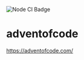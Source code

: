 ![Node CI Badge](https://github.com/cameron-bam/adventofcode/workflows/Node%20CI/badge.svg)
# adventofcode
https://adventofcode.com/
